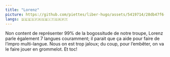 ```yaml
---
title: "Lorenz"
picture: https://github.com/piettes/liber-hugo/assets/5419714/28db47f6-8546-4481-8e1d-c798469e4c38
langs: 🇩🇪🇪🇸🇫🇷🇬🇧🇮🇹🇬🇷🇵🇹
---
```


Non content de représenter 99% de la bogossitude de notre troupe, Lorenz parle également 7 langues couramment; il parait
que ça aide pour faire de l’impro multi-langue. Nous on est trop jaloux; du coup, pour l’embêter, on va le faire jouer
en grommelot. Et toc!